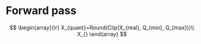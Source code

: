 # Forward pass
$$
\begin{array}{lr}
X_{quant}=Round(Clip(X_{real}, Q_{min}, Q_{max}))\\
X_{}
\end{array}
$$